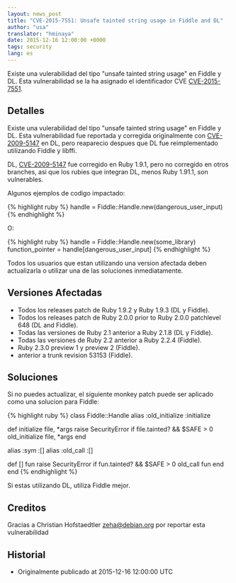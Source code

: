```yaml
---
layout: news_post
title: "CVE-2015-7551: Unsafe tainted string usage in Fiddle and DL"
author: "usa"
translator: "hminaya"
date: 2015-12-16 12:00:00 +0000
tags: security
lang: es
---
```


Existe una vulerabilidad del tipo "unsafe tainted string usage" en Fiddle y DL.
Esta vulnerabilidad se la ha asignado el identificador CVE
[CVE-2015-7551](http://cve.mitre.org/cgi-bin/cvename.cgi?name=CVE-2015-7551).

Detalles
-------

Existe una vulerabilidad del tipo "unsafe tainted string usage" en Fiddle y DL.
Esta vulnerabilidad fue reportada y corregida originalmente con
[CVE-2009-5147](http://cve.mitre.org/cgi-bin/cvename.cgi?name=CVE-2009-5147) en
DL, pero reaparecio despues que DL fue reimplementado utilizando Fiddle y libffi.

DL, [CVE-2009-5147](http://cve.mitre.org/cgi-bin/cvename.cgi?name=CVE-2009-5147) fue corregido en Ruby 1.9.1,
pero no corregido en otros branches, asi que los rubies que integran DL, menos
Ruby 1.91.1, son vulnerables.

Algunos ejemplos de codigo impactado:

{% highlight ruby %}
handle = Fiddle::Handle.new(dangerous_user_input)
{% endhighlight %}

O:

{% highlight ruby %}
handle = Fiddle::Handle.new(some_library)
function_pointer = handle[dangerous_user_input]
{% endhighlight %}

Todos los usuarios que estan utilizando una version afectada deben actualizarla
o utilizar una de las soluciones inmediatamente.

Versiones Afectadas
-----------------

* Todos los releases patch de Ruby 1.9.2 y Ruby 1.9.3 (DL y Fiddle).
* Todos los releases patch de Ruby 2.0.0 prior to Ruby 2.0.0 patchlevel 648 (DL and Fiddle).
* Todas las versiones de Ruby 2.1 anterior a Ruby 2.1.8 (DL y Fiddle).
* Todas las versiones de Ruby 2.2 anterior a Ruby 2.2.4 (Fiddle).
* Ruby 2.3.0 preview 1 y preview 2 (Fiddle).
* anterior a trunk revision 53153 (Fiddle).

Soluciones
-----------

Si no puedes actualizar, el siguiente monkey patch puede ser aplicado
como una solucion para Fiddle:

{% highlight ruby %}
class Fiddle::Handle
  alias :old_initialize :initialize

  def initialize file, *args
    raise SecurityError if file.tainted? && $SAFE > 0
    old_initialize file, *args
  end

  alias :sym :[]
  alias :old_call :[]

  def [] fun
    raise SecurityError if fun.tainted? && $SAFE > 0
    old_call fun
  end
end
{% endhighlight %}

Si estas utilizando DL, utiliza Fiddle mejor.

Creditos
-------

Gracias a Christian Hofstaedtler <zeha@debian.org> por reportar esta vulnerabilidad

Historial
-------

* Originalmente publicado at 2015-12-16 12:00:00 UTC
